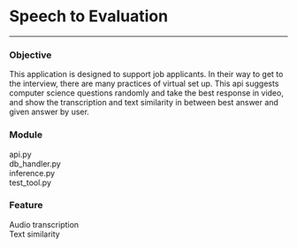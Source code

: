 # Speech to Evaluation

---
### Objective
This application is designed to support job applicants. In their way to get to the interview, there are many practices of virtual set up. This api suggests computer science questions randomly and take the best response in video, and show the transcription and text similarity in between best answer and given answer by user.
### Module
api.py\
db_handler.py\
inference.py\
test_tool.py
### Feature
Audio transcription\
Text similarity